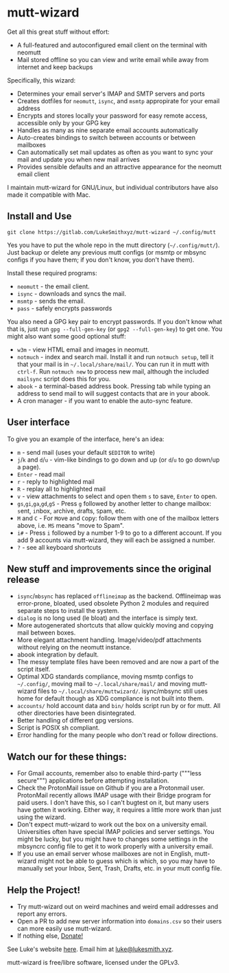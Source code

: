 # mutt-wizard

Get all this great stuff without effort:

- A full-featured and autoconfigured email client on the terminal with neomutt
- Mail stored offline so you can view and write email while away from internet and keep backups

Specifically, this wizard:

- Determines your email server's IMAP and SMTP servers and ports
- Creates dotfiles for `neomutt`, `isync`, and `msmtp` appropirate for your email address
- Encrypts and stores locally your password for easy remote access, accessible only by your GPG key
- Handles as many as nine separate email accounts automatically
- Auto-creates bindings to switch between accounts or between mailboxes
- Can automatically set mail updates as often as you want to sync your mail and update you when new mail arrives
- Provides sensible defaults and an attractive appearance for the neomutt email client

I maintain mutt-wizard for GNU/Linux, but individual contributors have also made it compatible with Mac.

## Install and Use

```
git clone https://gitlab.com/LukeSmithxyz/mutt-wizard ~/.config/mutt
```

Yes you have to put the whole repo in the mutt directory (`~/.config/mutt/`).
Just backup or delete any previous mutt configs (or msmtp or mbsync configs if you have them; if you don't know, you don't have them).

Install these required programs:

- `neomutt` - the email client.
- `isync` - downloads and syncs the mail.
- `msmtp` - sends the email.
- `pass` - safely encrypts passwords

You also need a GPG key pair to encrypt passwords.
If you don't know what that is, just run `gpg --full-gen-key` (or `gpg2 --full-gen-key`) to get one.
You might also want some good optional stuff:

- `w3m` - view HTML email and images in neomutt.
- `notmuch` - index and search mail. Install it and run `notmuch setup`, tell it that your mail is in `~/.local/share/mail/`. You can run it in mutt with `ctrl-f`. Run `notmuch new` to process new mail, although the included `mailsync` script does this for you.
- `abook` - a terminal-based address book. Pressing tab while typing an address to send mail to will suggest contacts that are in your abook.
- A cron manager - if you want to enable the auto-sync feature.

## User interface

To give you an example of the interface, here's an idea:

- `m` - send mail (uses your default `$EDITOR` to write)
- `j`/`k` and `d`/`u` - vim-like bindings to go down and up (or `d`/`u` to go down/up a page).
- `Enter` - read mail
- `r` - reply to highlighted mail
- `R` - replay all to highlighted mail
- `v` - view attachments to select and open them `s` to save, `Enter` to open.
- `gs`,`gi`,`ga`,`gd`,`gS` - Press `g` followed by another letter to change mailbox: `s`ent, `i`nbox, `a`rchive, `d`rafts, `S`pam, etc.
- `M` and `C` - For `M`ove and `C`opy: follow them with one of the mailbox letters above, i.e. `MS` means "move to Spam".
- `i#` - Press `i` followed by a number 1-9 to go to a different account. If you add 9 accounts via mutt-wizard, they will each be assigned a number.
- `?` - see all keyboard shortcuts


## New stuff and improvements since the original release

- `isync`/`mbsync` has replaced `offlineimap` as the backend. Offlineimap was error-prone, bloated, used obsolete Python 2 modules and required separate steps to install the system.
- `dialog` is no long used (le bloat) and the interface is simply text.
- More autogenerated shortcuts that allow quickly moving and copying mail between boxes.
- More elegant attachment handling. Image/video/pdf attachments without relying on the neomutt instance.
- abook integration by default.
- The messy template files have been removed and are now a part of the script itself.
- Optimal XDG standards compliance, moving msmtp configs to `~/.config/`, moving mail to `~/.local/share/mail/` and moving mutt-wizard files to `~/.local/share/muttwizard/`. isync/mbsync still uses home for default though as XDG compliance is not built into them.
- `accounts/` hold account data and `bin/` holds script run by or for mutt. All other directories have been disintegrated.
- Better handling of different gpg versions.
- Script is POSIX sh compliant.
- Error handling for the many people who don't read or follow directions.

## Watch our for these things:

- For Gmail accounts, remember also to enable third-party ("""less secure""") applications before attempting installation.
- Check the ProtonMail issue on Github if you are a Protonmail user. ProtonMail recently allows IMAP usage with their Bridge program for paid users. I don't have this, so I can't bugtest on it, but many users have gotten it working. Either way, it requires a little more work than just using the wizard.
- Don't expect mutt-wizard to work out the box on a university email. Universities often have special IMAP policies and server settings. You might be lucky, but you might have to changes some settings in the mbsyncrc config file to get it to work properly with a university email.
- If you use an email server whose mailboxes are not in English, mutt-wizard might not be able to guess which is which, so you may have to manually set your Inbox, Sent, Trash, Drafts, etc. in your mutt config file.

## Help the Project!

- Try mutt-wizard out on weird machines and weird email addresses and report any errors.
- Open a PR to add new server information into `domains.csv` so their users can more easily use mutt-wizard.
- If nothing else, [Donate!](https://paypal.me/LukeMSmith)

See Luke's website [here](https://lukesmith.xyz). Email him at [luke@lukesmith.xyz](mailto:luke@lukesmith.xyz).

mutt-wizard is free/libre software, licensed under the GPLv3.
